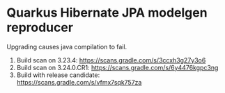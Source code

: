 # Quarkus Hibernate JPA modelgen reproducer

Upgrading causes java compilation to fail.


1. Build scan on 3.23.4: https://scans.gradle.com/s/3ccxh3g27y3o6
2. Build scan on 3.24.0.CR1: https://scans.gradle.com/s/6y4476kgpc3ng
3. Build with release candidate: https://scans.gradle.com/s/vfmx7sqk757za